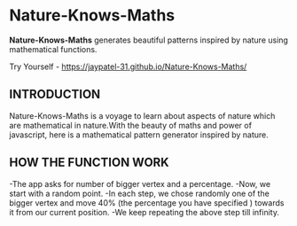 # Nature-Knows-Maths

**Nature-Knows-Maths** generates beautiful patterns inspired by nature using mathematical functions.

Try Yourself - https://jaypatel-31.github.io/Nature-Knows-Maths/


## INTRODUCTION
Nature-Knows-Maths is a voyage to learn about aspects of nature which are mathematical in nature.With the beauty of maths and power of javascript, here is a mathematical pattern generator inspired by nature.

## HOW THE FUNCTION WORK
-The app asks for number of bigger vertex and a percentage.
-Now, we start with a random point.
-In each step, we chose randomly one of the bigger vertex and move 40% (the percentage you have specified ) towards it from our current position.
-We keep repeating the above step till infinity.


